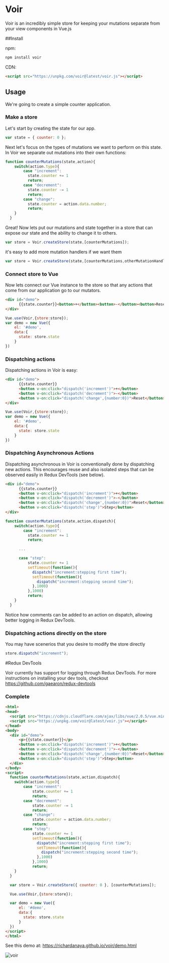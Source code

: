 # Voir

Voir is an incredibly simple store for keeping your mutations separate from your view components in Vue.js

##Install

npm:
```bash
npm install voir
```

CDN:
```html
<script src="https://unpkg.com/voir@latest/voir.js"></script>
```

## Usage

We're going to create a simple counter application.  

### Make a store
Let's start by creating the state for our app.

```javascript
var state = { counter: 0 };
```

Next let's focus on the types of mutations we want to perform on this state.  In Voir we separate out mutations into their own functions:

```javascript
function counterMutations(state,action){
  	switch(action.type){
    	case "increment":
          state.counter += 1
          return;
  		case "decrement":
          state.counter -= 1
          return;
  		case "change":
          state.counter = action.data.number;
          return;        
    }
  }
```

Great! Now lets put our mutations and state together in a store that can expose our state and the ability to change it to others.

```javascript
var store = Voir.createStore(state,[counterMutations]);
```

it's easy to add more mutation handlers if we want them

```javascript
var store = Voir.createStore(state,[counterMutations,otherMutationHandler,...]);
```

### Connect store to Vue

Now lets connect our Vue instance to the store so that any actions that come from our application go to our mutators.

```html
<div id="demo">
      {{state.counter}}<button>+</button><button>-</button><button>Reset</button>
</div>
```
```javascript
Vue.use(Voir,{store:store});
var demo = new Vue({
    el: '#demo',
    data:{
      state: store.state
    }
})
```

### Dispatching actions

Dispatching actions in Voir is easy:

```html
<div id="demo">
      {{state.counter}}
      <button v-on:click="dispatch('increment')">+</button>
      <button v-on:click="dispatch('decrement')">-</button>
      <button v-on:click="dispatch('change',{number:0})">Reset</button>
</div>
```
```javascript
Vue.use(Voir,{store:store});
var demo = new Vue({
    el: '#demo',
    data:{
      state: store.state
    }
})
```


### Dispatching Asynchronous Actions

Dispatching asynchronous in Voir is conventionally done by dispatching new actions. This encourages reuse and also isolated steps that can be observed easily in Redux DevTools (see below).

```html
<div id="demo">
      {{state.counter}}
      <button v-on:click="dispatch('increment')">+</button>
      <button v-on:click="dispatch('decrement')">-</button>
      <button v-on:click="dispatch('change',{number:0})">Reset</button>
      <button v-on:click="dispatch('step')">Step</button>
</div>
```
```javascript
function counterMutations(state,action,dispatch){
  	switch(action.type){
    	case "increment":
          state.counter += 1
          return;

      ...

      case "step":
          state.counter += 1
          setTimeout(function(){
            dispatch("increment:stepping first time");
            setTimeout(function(){
              dispatch("increment:stepping second time");
            },1000)
          },1000)
          return;     
    }
  }
```

Notice how comments can be added to an action on dispatch, allowing better logging in Redux DevTools.

### Dispatching actions directly on the store

You may have scenerios that you desire to modify the store directly

```javascript
store.dispatch("increment");
```

#Redux DevTools

Voir currently has support for logging through Redux DevTools. For more instructions on installing your dev tools, checkout https://github.com/gaearon/redux-devtools

### Complete

```html
<html>
<head>
  <script src="https://cdnjs.cloudflare.com/ajax/libs/vue/2.0.5/vue.min.js"></script>
  <script src="https://unpkg.com/voir@latest/voir.js"></script>
</head>
<body>
  <div id="demo">
      <p>{{state.counter}}</p>
      <button v-on:click="dispatch('increment')">+</button>
      <button v-on:click="dispatch('decrement')">-</button>
      <button v-on:click="dispatch('change',{number:0})">Reset</button>
      <button v-on:click="dispatch('step')">Step</button>
  </div>
</body>
<script>
  function counterMutations(state,action,dispatch){
    switch(action.type){
        case "increment":
            state.counter += 1
            return;
        case "decrement":
            state.counter -= 1
            return;
        case "change":
            state.counter = action.data.number;
            return;
        case "step":
            state.counter += 1
            setTimeout(function(){
              dispatch("increment:stepping first time");
              setTimeout(function(){
                dispatch("increment:stepping second time");
              },1000)
            },1000)
            return;
    }
  }

  var store = Voir.createStore({ counter: 0 }, [counterMutations]);

  Vue.use(Voir,{store:store});

  var demo = new Vue({
      el: '#demo',
      data:{
        state: store.state
      }
  })
</script>
</html>

```

See this demo at: https://richardanaya.github.io/voir/demo.html

![voir](https://richardanaya.github.io/voir/voir.png)
